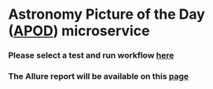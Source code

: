 # Astronomy Picture of the Day ([APOD](https://api.nasa.gov/)) microservice

### Please select a test and run workflow [here](https://github.com/avgorjev/git_api_nasa/actions/workflows/python-app.yml)

### The Allure report will be available on this [page](https://avgorjev.github.io/git_api_nasa/)
